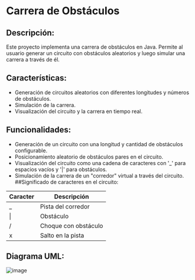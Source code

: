 # Carrera de Obstáculos
## Descripción:
Este proyecto implementa una carrera de obstáculos en Java. Permite al usuario generar un circuito con obstáculos aleatorios y luego simular una carrera a través de él.
## Características:
- Generación de circuitos aleatorios con diferentes longitudes y números de obstáculos.
- Simulación de la carrera.
- Visualización del circuito y la carrera en tiempo real.
## Funcionalidades:
- Generación de un circuito con una longitud y cantidad de obstáculos configurable.
- Posicionamiento aleatorio de obstáculos pares en el circuito.
- Visualización del circuito como una cadena de caracteres con '_' para espacios vacíos y '|' para obstáculos.
- Simulación de la carrera de un "corredor" virtual a través del circuito.
##Significado de caracteres en el circuito:

| Caracter | Descripción          |
|----------|----------------------|
| _        | Pista del corredor   |
| \|       | Obstáculo            |
| /        | Choque con obstáculo |
| x        | Salto en la pista    |

## Diagrama UML:
![image](https://github.com/esttebanps/Racing/assets/86686071/2cb31e34-ee53-4f1f-b911-3c2268c16608)

